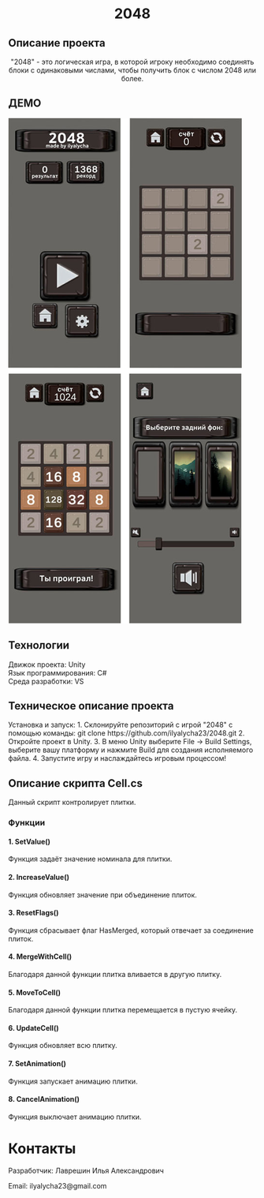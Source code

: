 <h1 align="center">2048
<h2 align="left">Описание проекта</h2>
<p align="center">"2048" - это логическая игра, в которой игроку необходимо соединять блоки с одинаковыми числами, чтобы получить блок с числом 2048 или более.<p>
<h2>ДЕМО</h2>
<img src="https://github.com/ilyalycha23/2048/blob/main/obzor.jpg"/></h1>
<h2 align="left">Технологии</h2>
<p>Движок проекта: Unity<br> 
Язык программирования: C# <br>
Среда разработки: VS
</p>
<h2 align="left">Техническое описание проекта</h2>
<p>Установка и запуск:
1.	Склонируйте репозиторий с игрой "2048" с помощью команды:
git clone https://github.com/ilyalycha23/2048.git
2.	Откройте проект в Unity.
3.	В меню Unity выберите File -> Build Settings, выберите вашу платформу и нажмите Build для создания исполняемого файла.
4.	Запустите игру и наслаждайтесь игровым процессом!
</p>
<h2 align="left">Описание скрипта Cell.cs</h2>
<p>Данный скрипт контролирует плитки.</p>
<h3 align="left">Функции</h3>
<h4>1. SetValue()</h4>
<p>Функция задаёт значение номинала для плитки.</p>
<h4>2. IncreaseValue()</h4>
<p>Функция обновляет значение при объединение плиток.</p>
<h4>3. ResetFlags()</h4>
<p>Функция сбрасывает флаг HasMerged, который отвечает за соединение плиток.</p>
<h4>4. MergeWithCell()</h4>
<p>Благодаря данной функции плитка вливается в другую плитку. </p>
<h4>5. MoveToCell()</h4>
<p>Благодаря данной функции плитка перемещается в пустую ячейку. </p>
<h4>6. UpdateCell()</h4>
<p>Функция обновляет всю плитку. </p>
<h4>7. SetAnimation()</h4>
<p>Функция запускает анимацию плитки. </p>
<h4>8. CancelAnimation()</h4>
<p>Функция выключает анимацию плитки. </p>
<h1>Контакты</h1>
<p>Разработчик: Лаврешин Илья Александрович</p>
<p>Email: ilyalycha23@gmail.com</p>
